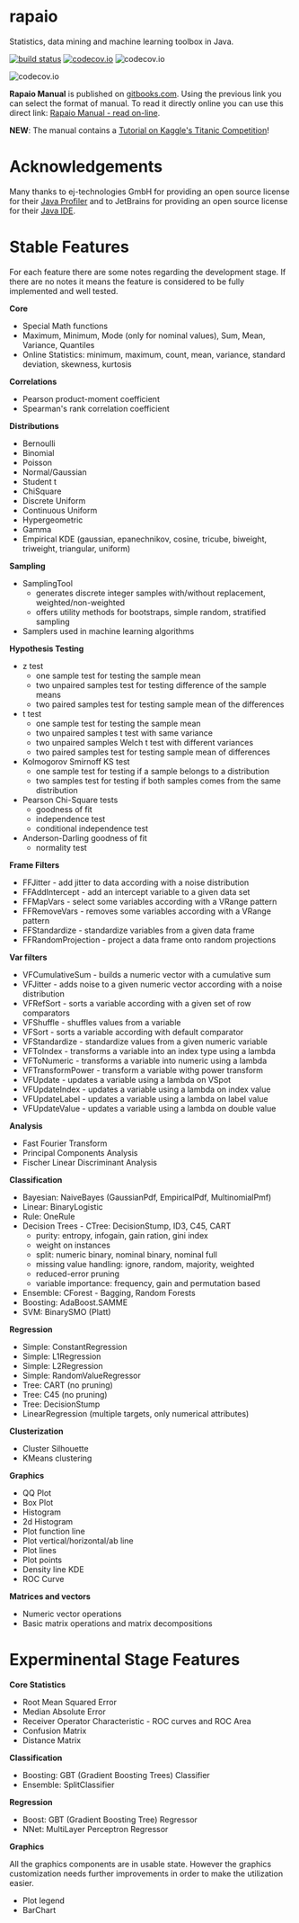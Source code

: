 rapaio
===========
Statistics, data mining and machine learning toolbox in Java.

[![build status](https://travis-ci.org/padreati/rapaio.svg?branch=master)](https://travis-ci.org/padreati/rapaio)
[![codecov.io](https://codecov.io/github/padreati/rapaio/coverage.svg?branch=master)](https://codecov.io/github/padreati/rapaio?branch=master)
![codecov.io](https://codecov.io/github/padreati/rapaio/branch.svg?branch=master)

![codecov.io](https://codecov.io/gh/padreati/rapaio/branch/master/graphs/tree.svg)

**Rapaio Manual** is published on [gitbooks.com](https://www.gitbook.com/book/aureliantutuianu/rapaio-manual/details).
Using the previous link you can select the format of manual. To read it directly online you can use this direct link:
[Rapaio Manual - read on-line](https://aureliantutuianu.gitbooks.io/rapaio-manual/content/).

**NEW**: The manual contains a [Tutorial on Kaggle's Titanic Competition](https://aureliantutuianu.gitbooks.io/rapaio-manual/content/kaggle-titanic.html)!

Acknowledgements
================

Many thanks to ej-technologies GmbH for providing an open source license for their [Java Profiler](http://www.ej-technologies.com/products/jprofiler/overview.html)
and to JetBrains for providing an open source license for their [Java IDE](https://www.jetbrains.com/idea/).


Stable Features
====================
For each feature there are some notes regarding the development stage. 
If there are no notes it means the feature is considered to be fully implemented and well tested.

**Core**

* Special Math functions
* Maximum, Minimum, Mode (only for nominal values), Sum, Mean, Variance, Quantiles
* Online Statistics: minimum, maximum, count, mean, variance, standard deviation, skewness, kurtosis

**Correlations**

* Pearson product-moment coefficient
* Spearman's rank correlation coefficient

**Distributions**

* Bernoulli
* Binomial
* Poisson
* Normal/Gaussian
* Student t
* ChiSquare
* Discrete Uniform
* Continuous Uniform
* Hypergeometric
* Gamma
* Empirical KDE (gaussian, epanechnikov, cosine, tricube, biweight, triweight, triangular, uniform)

**Sampling**

* SamplingTool
    * generates discrete integer samples with/without replacement, weighted/non-weighted
    * offers utility methods for bootstraps, simple random, stratified sampling
* Samplers used in machine learning algorithms

**Hypothesis Testing**

* z test
    * one sample test for testing the sample mean
    * two unpaired samples test for testing difference of the sample means
    * two paired samples test for testing sample mean of the differences
* t test
    * one sample test for testing the sample mean
    * two unpaired samples t test with same variance
    * two unpaired samples Welch t test with different variances
    * two paired samples test for testing sample mean of differences
* Kolmogorov Smirnoff KS test
    * one sample test for testing if a sample belongs to a distribution
    * two samples test for testing if both samples comes from the same distribution
* Pearson Chi-Square tests
    * goodness of fit 
    * independence test
    * conditional independence test
* Anderson-Darling goodness of fit
    * normality test


**Frame Filters**

* FFJitter - add jitter to data according with a noise distribution
* FFAddIntercept - add an intercept variable to a given data set
* FFMapVars - select some variables according with a VRange pattern
* FFRemoveVars - removes some variables according with a VRange pattern
* FFStandardize - standardize variables from a given data frame
* FFRandomProjection - project a data frame onto random projections
    
**Var filters**

* VFCumulativeSum - builds a numeric vector with a cumulative sum
* VFJitter - adds noise to a given numeric vector according with a noise distribution
* VFRefSort - sorts a variable according with a given set of row comparators
* VFShuffle - shuffles values from a variable
* VFSort - sorts a variable according with default comparator
* VFStandardize - standardize values from a given numeric variable
* VFToIndex - transforms a variable into an index type using a lambda
* VFToNumeric - transforms a variable into numeric using a lambda
* VFTransformPower - transform a variable withg power transform
* VFUpdate - updates a variable using a lambda on VSpot
* VFUpdateIndex - updates a variable using a lambda on index value
* VFUpdateLabel - updates a variable using a lambda on label value
* VFUpdateValue - updates a variable using a lambda on double value

**Analysis**

* Fast Fourier Transform
* Principal Components Analysis
* Fischer Linear Discriminant Analysis

**Classification**

* Bayesian: NaiveBayes (GaussianPdf, EmpiricalPdf, MultinomialPmf)
* Linear: BinaryLogistic
* Rule: OneRule
* Decision Trees - CTree: DecisionStump, ID3, C45, CART
  * purity: entropy, infogain, gain ration, gini index
  * weight on instances
  * split: numeric binary, nominal binary, nominal full
  * missing value handling: ignore, random, majority, weighted
  * reduced-error pruning
  * variable importance: frequency, gain and permutation based
* Ensemble: CForest - Bagging, Random Forests
* Boosting: AdaBoost.SAMME
* SVM: BinarySMO (Platt)

**Regression**

* Simple: ConstantRegression
* Simple: L1Regression
* Simple: L2Regression
* Simple: RandomValueRegressor
* Tree: CART (no pruning)
* Tree: C45 (no pruning)
* Tree: DecisionStump
* LinearRegression (multiple targets, only numerical attributes)

**Clusterization**

* Cluster Silhouette
* KMeans clustering

**Graphics**

* QQ Plot
* Box Plot
* Histogram
* 2d Histogram
* Plot function line
* Plot vertical/horizontal/ab line
* Plot lines
* Plot points
* Density line KDE
* ROC Curve

**Matrices and vectors**

* Numeric vector operations
* Basic matrix operations and matrix decompositions

Experminental Stage Features
============================

**Core Statistics**

* Root Mean Squared Error
* Median Absolute Error
* Receiver Operator Characteristic - ROC curves and ROC Area
* Confusion Matrix
* Distance Matrix

**Classification**

* Boosting: GBT (Gradient Boosting Trees) Classifier
* Ensemble: SplitClassifier

**Regression**

* Boost: GBT (Gradient Boosting Tree) Regressor
* NNet: MultiLayer Perceptron Regressor

**Graphics**

All the graphics components are in usable state. However the graphics customization needs
further improvements in order to make the utilization easier.

* Plot legend
* BarChart

